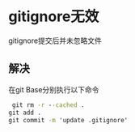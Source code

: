 # gitignore无效

gitignore提交后并未忽略文件

## 解决
在git Base分别执行以下命令
```cmd
 git rm -r --cached .
git add .
git commit -m 'update .gitignore'
```

